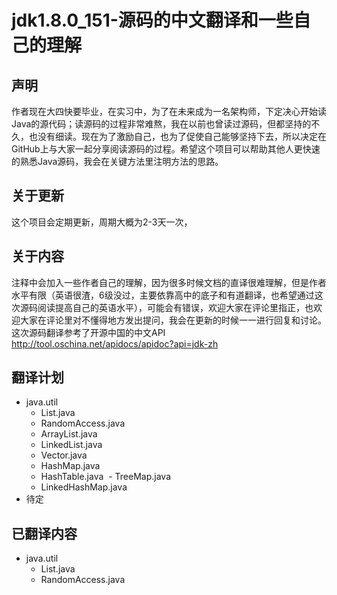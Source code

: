 # jdk1.8.0_151-源码的中文翻译和一些自己的理解

## 声明
作者现在大四快要毕业，在实习中，为了在未来成为一名架构师，下定决心开始读Java的源代码；读源码的过程非常难熬，我在以前也曾读过源码，但都坚持的不久，也没有细读。现在为了激励自己，也为了促使自己能够坚持下去，所以决定在GitHub上与大家一起分享阅读源码的过程。希望这个项目可以帮助其他人更快速的熟悉Java源码，我会在关键方法里注明方法的思路。
## 关于更新
这个项目会定期更新，周期大概为2-3天一次，
## 关于内容
注释中会加入一些作者自己的理解，因为很多时候文档的直译很难理解，但是作者水平有限（英语很渣，6级没过，主要依靠高中的底子和有道翻译，也希望通过这次源码阅读提高自己的英语水平），可能会有错误，欢迎大家在评论里指正，也欢迎大家在评论里对不懂得地方发出提问，我会在更新的时候一一进行回复和讨论。
这次源码翻译参考了开源中国的中文API http://tool.oschina.net/apidocs/apidoc?api=jdk-zh 
## 翻译计划
- java.util
  - List.java
  - RandomAccess.java
  - ArrayList.java
  - LinkedList.java
  - Vector.java
  - HashMap.java
  - HashTable.java
  - TreeMap.java
  - LinkedHashMap.java
 - 待定
## 已翻译内容
- java.util
  - List.java
  - RandomAccess.java
